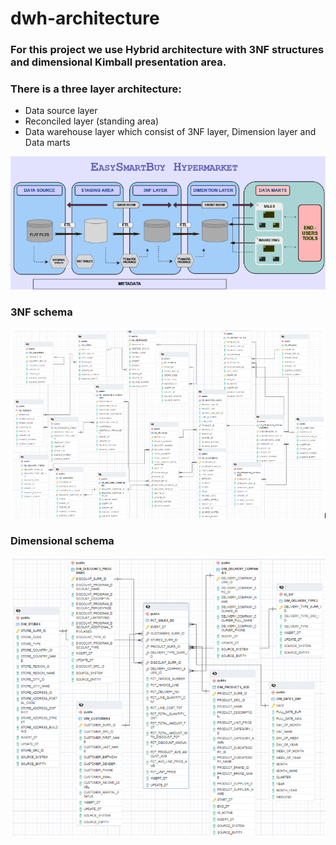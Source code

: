 # dwh-architecture

### For this project we use Hybrid architecture with 3NF structures and dimensional Kimball presentation area.

### There is a three layer architecture:
- Data source layer
- Reconciled layer (standing area)
- Data warehouse layer which consist of 3NF layer, Dimension layer and Data marts

![logical_schema](https://github.com/Natalia-QA1/dwh-architecture/blob/fc0c3616627608269a156fc4d8f5acc63db78b51/assets/logical_scheme.png)


### 3NF schema
![3 NF](https://github.com/Natalia-QA1/dwh-architecture/blob/11f11aaf2e0f1a484d97e792c8c4974774c89217/assets/3NF.png)

### Dimensional schema
![3 NF](https://github.com/Natalia-QA1/dwh-architecture/blob/11f11aaf2e0f1a484d97e792c8c4974774c89217/assets/dimensional.png)
